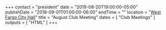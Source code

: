 +++
contact = "president"
date = "2019-08-20T19:00:00-05:00"
publishDate = "2018-09-01T01:00:00-06:00"
endTime = ""
location = "[West Fargo City Hall](/places/west-fargo-city-hall/)"
title = "August Club Meeting"
dates = [ "Club Meetings" ]
outputs = [ "HTML" ]
+++

